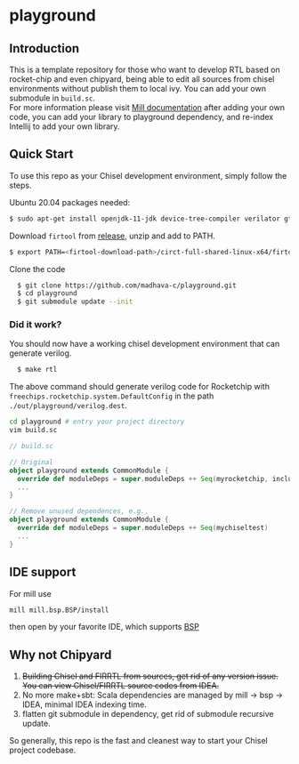 # playground

## Introduction
This is a template repository for those who want to develop RTL based on rocket-chip and even chipyard, being able to edit all sources from chisel environments without publish them to local ivy.
You can add your own submodule in `build.sc`.  
For more information please visit [Mill documentation](https://com-lihaoyi.github.io/mill/mill/Intro_to_Mill.html)
after adding your own code, you can add your library to playground dependency, and re-index Intellij to add your own library.


## Quick Start

To use this repo as your Chisel development environment, simply follow the steps.

Ubuntu 20.04 packages needed:
``` bash
$ sudo apt-get install openjdk-11-jdk device-tree-compiler verilator gtkwave
```

Download `firtool` from [release](https://github.com/llvm/circt/releases/tag/firtool-1.57.0), unzip and add to PATH.
```bash
$ export PATH=<firtool-download-path>/circt-full-shared-linux-x64/firtol-1.56.1/bin:$PATH
```

Clone the code
```bash
  $ git clone https://github.com/madhava-c/playground.git
  $ cd playground
  $ git submodule update --init
```

### Did it work?
You should now have a working chisel development environment that can generate verilog.
```bash
  $ make rtl
```
The above command should generate verilog code for Rocketchip with `freechips.rocketchip.system.DefaultConfig` in the path `./out/playground/verilog.dest`.


```bash
cd playground # entry your project directory
vim build.sc
```

```scala
// build.sc

// Original
object playground extends CommonModule {
  override def moduleDeps = super.moduleDeps ++ Seq(myrocketchip, inclusivecache, blocks, rocketdsputils, shells, firesim, boom, chipyard, chipyard.fpga, chipyard.utilities, mychiseltest)
  ...
}

// Remove unused dependences, e.g.,
object playground extends CommonModule {
  override def moduleDeps = super.moduleDeps ++ Seq(mychiseltest)
  ...
}
```


## IDE support
For mill use
```bash
mill mill.bsp.BSP/install
```
then open by your favorite IDE, which supports [BSP](https://build-server-protocol.github.io/) 

## Why not Chipyard

1. ~~Building Chisel and FIRRTL from sources, get rid of any version issue. You can view Chisel/FIRRTL source codes from IDEA.~~
1. No more make+sbt: Scala dependencies are managed by mill -> bsp -> IDEA, minimal IDEA indexing time.
1. flatten git submodule in dependency, get rid of submodule recursive update.

So generally, this repo is the fast and cleanest way to start your Chisel project codebase.


